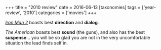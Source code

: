 +++
title = "2010 review"
date = 2016-06-13
[taxonomies]
tags = ['year-review', '2010']
categories = ['movies']
+++

*[Iron Man 2]* boasts best **direction** and **dialog**.

*The American* boasts best **sound** (the guns),
and also has the best **suspense**...
you will be so glad you are not in the very uncomfortable situation
the lead finds self in.

[Iron Man 2]: @/iron-man-2.md
